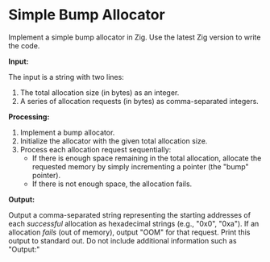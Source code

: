 # Simple Bump Allocator

Implement a simple bump allocator in Zig. Use the latest Zig version to write the code.

**Input:**

The input is a string with two lines:
1. The total allocation size (in bytes) as an integer.
2. A series of allocation requests (in bytes) as comma-separated integers.

**Processing:**

1.  Implement a bump allocator.
2.  Initialize the allocator with the given total allocation size.
3.  Process each allocation request sequentially:
    *   If there is enough space remaining in the total allocation, allocate the requested memory by simply incrementing a pointer (the "bump" pointer).
    *   If there is not enough space, the allocation fails.

**Output:**

Output a comma-separated string representing the starting addresses of each *successful* allocation as hexadecimal strings (e.g., "0x0", "0xa").  If an allocation *fails* (out of memory), output "OOM" for that request.  Print this output to standard out. Do not include additional information such as "Output:"
